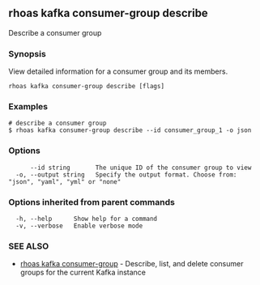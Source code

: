 ## rhoas kafka consumer-group describe

Describe a consumer group

### Synopsis

View detailed information for a consumer group and its members.


```
rhoas kafka consumer-group describe [flags]
```

### Examples

```
# describe a consumer group
$ rhoas kafka consumer-group describe --id consumer_group_1 -o json

```

### Options

```
      --id string       The unique ID of the consumer group to view
  -o, --output string   Specify the output format. Choose from: "json", "yaml", "yml" or "none"
```

### Options inherited from parent commands

```
  -h, --help      Show help for a command
  -v, --verbose   Enable verbose mode
```

### SEE ALSO

* [rhoas kafka consumer-group](rhoas_kafka_consumer-group.md)	 - Describe, list, and delete consumer groups for the current Kafka instance

